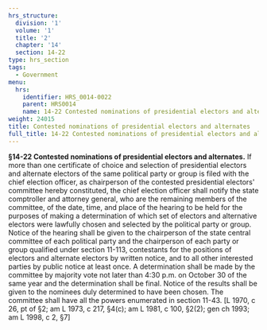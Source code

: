 ```yaml
---
hrs_structure:
  division: '1'
  volume: '1'
  title: '2'
  chapter: '14'
  section: 14-22
type: hrs_section
tags:
  - Government
menu:
  hrs:
    identifier: HRS_0014-0022
    parent: HRS0014
    name: 14-22 Contested nominations of presidential electors and alternates
weight: 24015
title: Contested nominations of presidential electors and alternates
full_title: 14-22 Contested nominations of presidential electors and alternates
---
```

**§14-22 Contested nominations of presidential electors and alternates.** If more than one certificate of choice and selection of presidential electors and alternate electors of the same political party or group is filed with the chief election officer, as chairperson of the contested presidential electors' committee hereby constituted, the chief election officer shall notify the state comptroller and attorney general, who are the remaining members of the committee, of the date, time, and place of the hearing to be held for the purposes of making a determination of which set of electors and alternative electors were lawfully chosen and selected by the political party or group. Notice of the hearing shall be given to the chairperson of the state central committee of each political party and the chairperson of each party or group qualified under section 11-113, contestants for the positions of electors and alternate electors by written notice, and to all other interested parties by public notice at least once. A determination shall be made by the committee by majority vote not later than 4:30 p.m. on October 30 of the same year and the determination shall be final. Notice of the results shall be given to the nominees duly determined to have been chosen. The committee shall have all the powers enumerated in section 11-43\. [L 1970, c 26, pt of §2; am L 1973, c 217, §4(c); am L 1981, c 100, §2(2); gen ch 1993; am L 1998, c 2, §7]